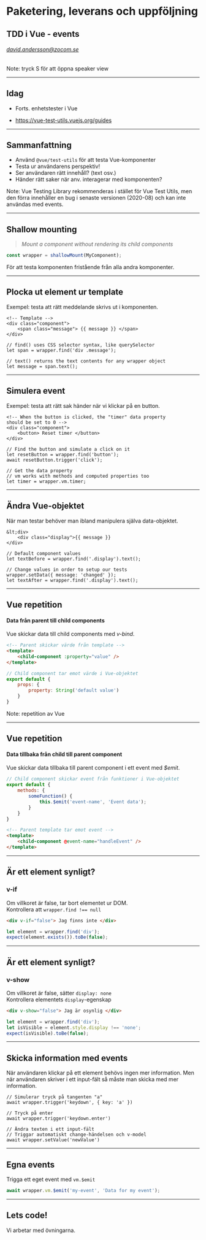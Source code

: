 <!-- .slide: class="intro" -->
# Paketering, leverans och uppföljning
## TDD i Vue - events
###### david.andersson@zocom.se

Note: tryck S för att öppna speaker view

---
<!-- .slide: class="complex pink" -->
## Idag

* Forts. enhetstester i Vue

* https://vue-test-utils.vuejs.org/guides

---
## Sammanfattning
<ul>
	<li> Använd <code>@vue/test-utils</code> för att testa Vue-komponenter </li>
	<li> Testa ur användarens perspektiv!
	<li>Ser användaren rätt innehåll? (text osv.)
	<li>Händer rätt saker när anv. interagerar med komponenten?
</ul>


Note: Vue Testing Library rekommenderas i stället för Vue Test Utils, men den förra innehåller en bug i senaste versionen (2020-08) och kan inte användas med events.

---
<!-- .slide: class="basic blue" -->
## Shallow mounting
> *Mount a component without rendering its child components*

```javascript
const wrapper = shallowMount(MyComponent);
```

För att testa komponenten fristående från alla andra komponenter.

---
<!-- .slide: class="basic blue" -->
## Plocka ut element ur template
Exempel: testa att rätt meddelande skrivs ut i komponenten.

```html[]
<!-- Template -->
<div class="component">
	<span class="message"> {{ message }} </span>
</div>
```

```javascript[]
// find() uses CSS selector syntax, like querySelector
let span = wrapper.find('div .message');

// text() returns the text contents for any wrapper object
let message = span.text();
```

---
<!-- .slide: class="basic blue" -->
## Simulera event
Exempel: testa att rätt sak händer när vi klickar på en button.

```html[]
<!-- When the button is clicked, the "timer" data property
should be set to 0 -->
<div class="component">
	<button> Reset timer </button>
</div>
```

```javascript[]
// Find the button and simulate a click on it
let resetButton = wrapper.find('button');
await resetButton.trigger('click');

// Get the data property
// vm works with methods and computed properties too
let timer = wrapper.vm.timer;
```

---
<!-- .slide: class="basic blue" -->
## Ändra Vue-objektet
När man testar behöver man ibland manipulera själva data-objektet.

```html[]
&lt;div>
	<div class="display">{{ message }}
</div>
```

```javascript[]
// Default component values
let textBefore = wrapper.find('.display').text();

// Change values in order to setup our tests
wrapper.setData({ message: 'changed' });
let textAfter = wrapper.find('.display').text();
```

---
<!-- .slide: class="basic pink" -->
## Vue repetition
#### Data från parent till child components
Vue skickar data till child components med *v-bind*.

```html
<!-- Parent skickar värde från template -->
<template>
	<child-component :property="value" />
</template>
```

```javascript
// Child component tar emot värde i Vue-objektet
export default {
	props: {
		property: String('default value')
	}
}
```
Note: repetition av Vue

---
<!-- .slide: class="basic pink" -->
## Vue repetition
#### Data tillbaka från child till parent component
Vue skickar data tillbaka till parent component i ett event med *$emit*.

```javascript
// Child component skickar event från funktioner i Vue-objektet
export default {
	methods: {
		someFunction() {
			this.$emit('event-name', 'Event data');
		}
	}
}
```

```html
<!-- Parent template tar emot event -->
<template>
	<child-component @event-name="handleEvent" />
</template>
```

---
<!-- .slide: class="basic blue" -->
## Är ett element synligt?
### v-if
Om villkoret är false, tar bort elementet ur DOM. <br>Kontrollera att `wrapper.find !== null`

```html
<div v-if="false"> Jag finns inte </div>
```
```javascript
let element = wrapper.find('div');
expect(element.exists()).toBe(false);
```

---
<!-- .slide: class="basic blue" -->
## Är ett element synligt?
### v-show
Om villkoret är false, sätter `display: none`<br>Kontrollera elementets `display`-egenskap

```html
<div v-show="false"> Jag är osynlig </div>
```
```javascript
let element = wrapper.find('div');
let isVisible = element.style.display !== 'none';
expect(isVisible).toBe(false);
```
---
<!-- .slide: class="basic blue" -->
## Skicka information med events
När användaren klickar på ett element behövs ingen mer information. Men när användaren skriver i ett input-fält så måste man skicka med mer information.

```javascript[1-2|4-5|7-9]
// Simulerar tryck på tangenten "a"
await wrapper.trigger('keydown', { key: 'a' })

// Tryck på enter
await wrapper.trigger('keydown.enter')

// Ändra texten i ett input-fält
// Triggar automatiskt change-händelsen och v-model
await wrapper.setValue('newValue')
```

---
<!-- .slide: class="basic blue" -->
## Egna events
Trigga ett eget event med `vm.$emit`

```javascript
await wrapper.vm.$emit('my-event', 'Data for my event');
```

---
<!-- .slide: class="code" -->

## Lets code!
Vi arbetar med övningarna.
